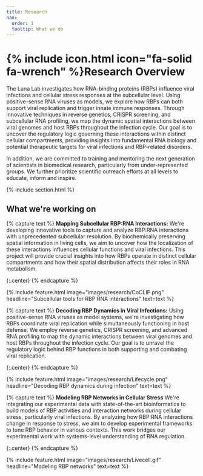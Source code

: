 ```yaml
---
title: Research
nav:
  order: 1
  tooltip: What we do
---
```


# {% include icon.html icon="fa-solid fa-wrench" %}Research Overview

The Luna Lab investigates how RNA-binding proteins (RBPs) influence viral infections and cellular stress responses at the subcellular level. Using positive-sense RNA viruses as models, we explore how RBPs can both support viral replication and trigger innate immune responses. Through innovative techniques in reverse genetics, CRISPR screening, and subcellular RNA profiling, we map the dynamic spatial interactions between viral genomes and host RBPs throughout the infection cycle. Our goal is to uncover the regulatory logic governing these interactions within distinct cellular compartments, providing insights into fundamental RNA biology and potential therapeutic targets for viral infections and RBP-related disorders.

In addition, we are committed to training and mentoring the next generation of scientists in biomedical research, particularly from under-represented groups. We further prioritize scientific outreach efforts at all levels to educate, inform and inspire.

{% include section.html %}

## What we're working on

{% capture text %}
**Mapping Subcellular RBP:RNA Interactions:**
We're developing innovative tools to capture and analyze RBP:RNA interactions with unprecedented subcellular resolution. By biochemically preserving spatial information in living cells, we aim to uncover how the localization of these interactions influences cellular functions and viral infections. This project will provide crucial insights into how RBPs operate in distinct cellular compartments and how their spatial distribution affects their roles in RNA metabolism.


{:.center}
{% endcapture %}

{%
  include feature.html
  image="images/research/CoCLIP.png"
  headline="Subcellular tools for RBP:RNA interactions"
  text=text
%}

{% capture text %}
**Decoding RBP Dynamics in Viral Infections:**
Using positive-sense RNA viruses as model systems, we're investigating how RBPs coordinate viral replication while simultaneously functioning in host defense. We employ reverse genetics, CRISPR screening, and advanced RNA profiling to map the dynamic interactions between viral genomes and host RBPs throughout the infection cycle. Our goal is to unravel the regulatory logic behind RBP functions in both supporting and combating viral replication.
<br>

{:.center}
{% endcapture %}

{%
  include feature.html
  image="images/research/Lifecycle.png"
  headline="Decoding RBP dynamics during infection"
  text=text
%}

{% capture text %}
**Modeling RBP Networks in Cellular Stress**
We're integrating our experimental data with state-of-the-art bioinformatics to build models of RBP activities and interaction networks during cellular stress, particularly viral infections. By analyzing how RBP:RNA interactions change in response to stress, we aim to develop experimental frameworks to tune RBP behavior in various  contexts. This work bridges our experimental work with systems-level understanding of RNA regulation.

{:.center}
{% endcapture %}

{%
  include feature.html
  image="images/research/Livecell.gif"
  headline="Modeling RBP networks"
  text=text
%}